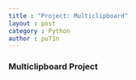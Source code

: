 ```yaml
---
title : "Project: Multiclipboard"
layout : post
category : Python
author : pu71n
---
```

### Multiclipboard Project

<script src="https://gist.github.com/pu71n/aa9839e2f6ebc5e9a05c5aa84121ddff.js"></script>

